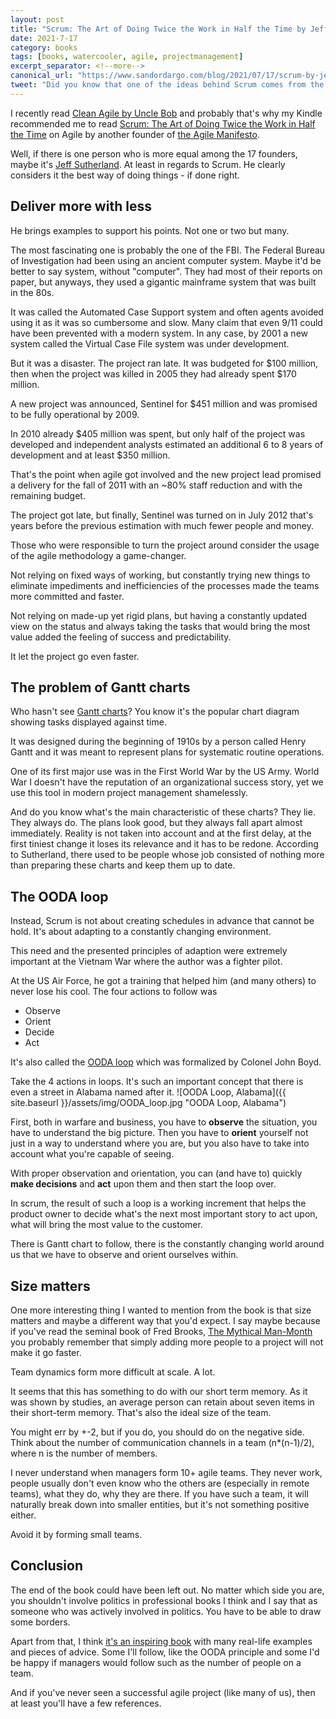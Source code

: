 ```yaml
---
layout: post
title: "Scrum: The Art of Doing Twice the Work in Half the Time by Jeff Sutherland"
date: 2021-7-17
category: books
tags: [books, watercooler, agile, projectmanagement]
excerpt_separator: <!--more-->
canonical_url: "https://www.sandordargo.com/blog/2021/07/17/scrum-by-jeff-sutherland"
tweet: "Did you know that one of the ideas behind Scrum comes from the US Air Force?"
---
```

I recently read [Clean Agile by Uncle Bob](https://devreads.sandordargo.com/clean-agile-by-uncle-bob/) and probably that's why my Kindle recommended me to read [Scrum: The Art of Doing Twice the Work in Half the Time](https://amzn.to/3bqM0uK) on Agile by another founder of [the Agile Manifesto](https://agilemanifesto.org/).
<!--more-->

Well, if there is one person who is more equal among the 17 founders, maybe it's [Jeff Sutherland](https://twitter.com/jeffsutherland). At least in regards to Scrum. He clearly considers it the best way of doing things - if done right.

## Deliver more with less

He brings examples to support his points. Not one or two but many.

The most fascinating one is probably the one of the FBI. The Federal Bureau of Investigation had been using an ancient computer system. Maybe it'd be better to say system, without "computer". They had most of their reports on paper, but anyways, they used a gigantic mainframe system that was built in the 80s.

It was called the Automated Case Support system and often agents avoided using it as it was so cumbersome and slow. Many claim that even 9/11 could have been prevented with a modern system. In any case, by 2001 a new system called the Virtual Case File system was under development.

But it was a disaster. The project ran late. It was budgeted for $100 million, then when the project was killed in 2005 they had already spent $170 million.

A new project was announced, Sentinel for $451 million and was promised to be fully operational by 2009.

In 2010 already $405 million was spent, but only half of the project was developed and independent analysts estimated an additional 6 to 8 years of development and at least $350 million.

That's the point when agile got involved and the new project lead promised a delivery for the fall of 2011 with an \~80% staff reduction and with the remaining budget.

The project got late, but finally, Sentinel was turned on in July 2012 that's years before the previous estimation with much fewer people and money.

Those who were responsible to turn the project around consider the usage of the agile methodology a game-changer. 

Not relying on fixed ways of working, but constantly trying new things to eliminate impediments and inefficiencies of the processes made the teams more committed and faster.

Not relying on made-up yet rigid plans, but having a constantly updated view on the status and always taking the tasks that would bring the most value added the feeling of success and predictability. 

It let the project go even faster.

## The problem of Gantt charts

Who hasn't see [Gantt charts](https://en.wikipedia.org/wiki/Gantt_chart)? You know it's the popular chart diagram showing tasks displayed against time.  

It was designed during the beginning of 1910s by a person called Henry Gantt and it was meant to represent plans for systematic routine operations. 

One of its first major use was in the First World War by the US Army. World War I doesn't have the reputation of an organizational success story, yet we use this tool in modern project management shamelessly.

And do you know what's the main characteristic of these charts? They lie. They always do. The plans look good, but they always fall apart almost immediately. Reality is not taken into account and at the first delay, at the first tiniest change it loses its relevance and it has to be redone. According to Sutherland, there used to be people whose job consisted of nothing more than preparing these charts and keep them up to date.

## The OODA loop 

Instead, Scrum is not about creating schedules in advance that cannot be hold. It's about adapting to a constantly changing environment.

This need and the presented principles of adaption were extremely important at the Vietnam War where the author was a fighter pilot. 

At the US Air Force, he got a training that helped him (and many others) to never lose his cool. The four actions to follow was
- Observe
- Orient
- Decide
- Act

It's also called the [OODA loop](https://en.wikipedia.org/wiki/OODA_loop) which was formalized by Colonel John Boyd.

Take the 4 actions in loops. It's such an important concept that there is even a street in Alabama named after it.
![OODA Loop, Alabama]({{ site.baseurl }}/assets/img/OODA_loop.jpg "OODA Loop, Alabama")

First, both in warfare and business, you have to **observe** the situation, you have to understand the big picture. Then you have to **orient** yourself not just in a way to understand where you are, but you also have to take into account what you're capable of seeing.

With proper observation and orientation, you can (and have to) quickly **make decisions** and **act** upon them and then start the loop over.

In scrum, the result of such a loop is a working increment that helps the product owner to decide what's the next most important story to act upon, what will bring the most value to the customer.

There is Gantt chart to follow, there is the constantly changing world around us that we have to observe and orient ourselves within.

## Size matters

One more interesting thing I wanted to mention from the book is that size matters and maybe a different way that you'd expect. I say maybe because if you've read the seminal book of Fred Brooks, [The Mythical Man-Month](https://amzn.to/3uQ4sny) you probably remember that simply adding more people to a project will not make it go faster.

Team dynamics form more difficult at scale. A lot.

It seems that this has something to do with our short term memory. As it was shown by studies, an average person can retain about seven items in their short-term memory. That's also the ideal size of the team.

You might err by +-2, but if you do, you should do on the negative side. Think about the number of communication channels in a team (n\*(n-1)/2), where n is the number of members.

I never understand when managers form 10+ agile teams. They never work, people usually don't even know who the others are (especially in remote teams), what they do, why they are there. If you have such a team, it will naturally break down into smaller entities, but it's not something positive either.

Avoid it by forming small teams.

## Conclusion

The end of the book could have been left out. No matter which side you are, you shouldn't involve politics in professional books I think and I say that as someone who was actively involved in politics. You have to be able to draw some borders. 

Apart from that, I think [it's an inspiring book](https://amzn.to/3bqM0uK) with many real-life examples and pieces of advice. Some I'll follow, like the OODA principle and some I'd be happy if managers would follow such as the number of people on a team.

And if you've never seen a successful agile project (like many of us), then at least you'll have a few references.
